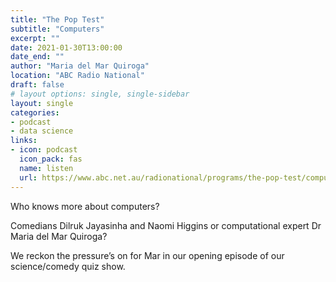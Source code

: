 ```yaml
---
title: "The Pop Test"
subtitle: "Computers"
excerpt: ""
date: 2021-01-30T13:00:00
date_end: ""
author: "Maria del Mar Quiroga"
location: "ABC Radio National"
draft: false
# layout options: single, single-sidebar
layout: single
categories:
- podcast
- data science
links:
- icon: podcast
  icon_pack: fas
  name: listen
  url: https://www.abc.net.au/radionational/programs/the-pop-test/computers/13097866
---
```


Who knows more about computers?

Comedians Dilruk Jayasinha and Naomi Higgins or computational expert Dr Maria del Mar Quiroga?

We reckon the pressure’s on for Mar in our opening episode of our science/comedy quiz show.
